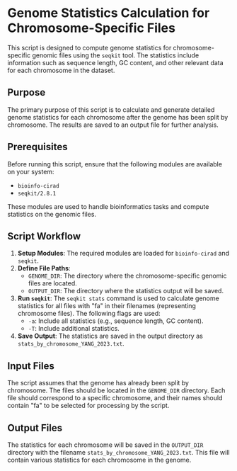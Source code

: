 # Genome Statistics Calculation for Chromosome-Specific Files

This script is designed to compute genome statistics for chromosome-specific genomic files using the `seqkit` tool. The statistics include information such as sequence length, GC content, and other relevant data for each chromosome in the dataset.

## Purpose

The primary purpose of this script is to calculate and generate detailed genome statistics for each chromosome after the genome has been split by chromosome. The results are saved to an output file for further analysis.

## Prerequisites

Before running this script, ensure that the following modules are available on your system:

- `bioinfo-cirad`
- `seqkit/2.8.1`

These modules are used to handle bioinformatics tasks and compute statistics on the genomic files.

## Script Workflow

1. **Setup Modules**: The required modules are loaded for `bioinfo-cirad` and `seqkit`.
2. **Define File Paths**:
   - `GENOME_DIR`: The directory where the chromosome-specific genomic files are located.
   - `OUTPUT_DIR`: The directory where the statistics output will be saved.
3. **Run `seqkit`**: The `seqkit stats` command is used to calculate genome statistics for all files with "fa" in their filenames (representing chromosome files). The following flags are used:
   - `-a`: Include all statistics (e.g., sequence length, GC content).
   - `-T`: Include additional statistics.
4. **Save Output**: The statistics are saved in the output directory as `stats_by_chromosome_YANG_2023.txt`.

## Input Files

The script assumes that the genome has already been split by chromosome. The files should be located in the `GENOME_DIR` directory. Each file should correspond to a specific chromosome, and their names should contain "fa" to be selected for processing by the script.

## Output Files

The statistics for each chromosome will be saved in the `OUTPUT_DIR` directory with the filename `stats_by_chromosome_YANG_2023.txt`. This file will contain various statistics for each chromosome in the genome.



